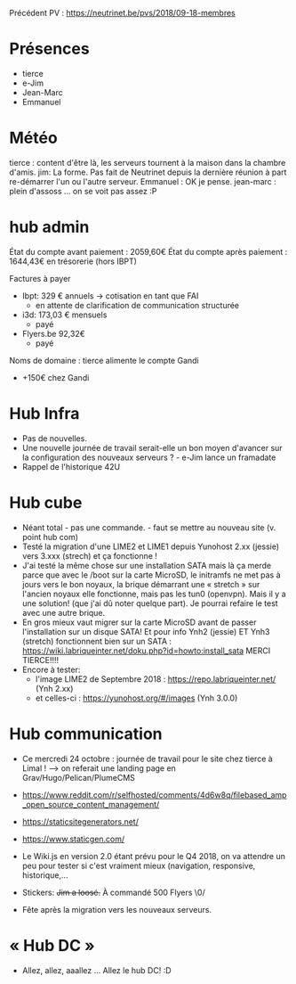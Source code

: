 <!-- TITLE: 10/16 (Membres) -->
<!-- SUBTITLE: Réunions des membres -->

Précédent PV : https://neutrinet.be/pvs/2018/09-18-membres

# Présences
- tierce
- e-Jim
- Jean-Marc
- Emmanuel

# Météo

tierce : content d'être là, les serveurs tournent à la maison dans la chambre d'amis.
jim:  La forme. Pas fait de Neutrinet depuis la dernière réunion à part re-démarrer l'un ou l'autre serveur. 
Emmanuel : OK je pense.
jean-marc : plein d'assoss … on se voit pas assez :P


# hub admin

État du compte avant paiement : 2059,60€
État du compte après paiement : 1644,43€ en trésorerie (hors IBPT)

Factures à payer 

- Ibpt: 329 € annuels -> cotisation en tant que FAI 
  - en attente de clarification de communication structurée
- i3d: 173,03 € mensuels
  - payé
- Flyers.be 92,32€
	- payé

Noms de domaine : tierce alimente le compte Gandi

- +150€ chez Gandi

# Hub Infra

- Pas de nouvelles.
- Une nouvelle journée de travail serait-elle un bon moyen d'avancer sur la configuration des nouveaux serveurs ? - e-Jim lance un framadate
- Rappel de l'historique 42U

# Hub cube

- Néant total - pas une commande. - faut se mettre au nouveau site (v. point hub com)
- Testé la migration d'une LIME2 et LIME1 depuis Yunohost 2.xx (jessie) vers 3.xxx (strech) et ça fonctionne !
- J'ai testé la même chose sur une installation SATA mais là ça merde parce que avec le /boot sur la carte MicroSD, le initramfs ne met pas à jours vers le bon noyaux, la brique démarrant une « stretch » sur l'ancien noyaux elle fonctionne, mais pas les tun0 (openvpn). Mais il y a une solution! (que j'ai dû noter quelque part). Je pourrai refaire le test avec une autre brique.
- En gros mieux vaut migrer sur la carte MicroSD avant de passer l'installation sur un disque SATA!  Et pour info Ynh2 (jessie) ET Ynh3 (stretch) fonctionnent bien sur un SATA : https://wiki.labriqueinter.net/doku.php?id=howto:install_sata
MERCI TIERCE!!!!
- Encore à tester: 
    - l'image LIME2 de Septembre 2018 : https://repo.labriqueinter.net/ (Ynh 2.xx)
    - et celles-ci : https://yunohost.org/#/images (Ynh 3.0.0)

# Hub communication

- Ce mercredi 24 octobre : journée de travail pour le site chez tierce à Limal !
--> on referait une landing page en Grav/Hugo/Pelican/PlumeCMS 
- https://www.reddit.com/r/selfhosted/comments/4d6w8q/filebased_amp_open_source_content_management/
- https://staticsitegenerators.net/
- https://www.staticgen.com/

- Le Wiki.js en version 2.0 étant prévu pour le Q4 2018, on va attendre un peu pour tester si c'est vraiment mieux (navigation, responsive, historique,… 

- Stickers: ~~Jim a loosé.~~ À commandé 500 Flyers \0/
- Fête après la migration vers les nouveaux serveurs.


# « Hub DC »

- Allez, allez, aaallez … Allez le hub DC! :D
